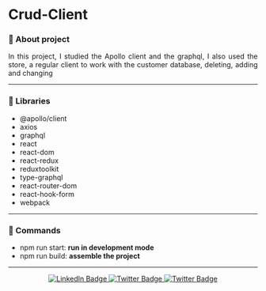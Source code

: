 # Crud-Client

### :pushpin: About project
<p align="justify">
In this project, I studied the Apollo client and the graphql, I also used the store, a regular client to work with the customer database, deleting, adding and changing</p>

---

### :book: Libraries

- @apollo/client
- axios
- graphql
- react
- react-dom
- react-redux
- reduxtoolkit
- type-graphql
- react-router-dom
- react-hook-form
- webpack

---

### :pizza: Commands

- npm run start: <strong>run in development mode</strong>
- npm run build: <strong>assemble the project</strong>

---

<div id="badges" align="center">  
<a href="https://www.linkedin.com/in/sinedviper"> 
<img src="https://img.shields.io/badge/LinkedIn-blue?style=for-the-badge&logo=linkedin&logoColor=white" alt="LinkedIn Badge"/> 
</a> 
<a href="https://www.instagram.com/sinedviper"> 
<img src="https://img.shields.io/badge/Instagram-orange?style=for-the-badge&logo=instagram&logoColor=white" alt="Twitter Badge"/> 
</a>
<a href="https://www.t.me/sinedviper"> 
<img src="https://img.shields.io/badge/Telegram-purple?style=for-the-badge&logo=telegram&logoColor=white" alt="Twitter Badge"/> 
</a>
</div>
